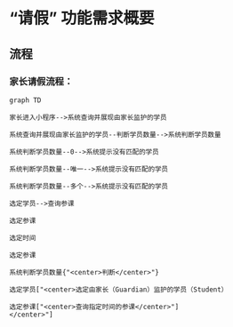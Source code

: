 # “请假” 功能需求概要

## 流程

### 家长请假流程：

```mermaid
graph TD

家长进入小程序-->系统查询并展现由家长监护的学员

系统查询并展现由家长监护的学员--判断学员数量-->系统判断学员数量

系统判断学员数量--0-->系统提示没有匹配的学员

系统判断学员数量--唯一-->系统提示没有匹配的学员

系统判断学员数量--多个-->系统提示没有匹配的学员

选定学员-->查询参课

选定参课

选定时间

选定参课

系统判断学员数量{"<center>判断</center>"}

选定学员["<center>选定由家长（Guardian）监护的学员（Student）

选定参课["<center>查询指定时间的参课</center>"]
</center>"]

```
<!--stackedit_data:
eyJoaXN0b3J5IjpbLTE0MTY2Njg3MjYsMTk2OTU3ODQ2MSwtMj
EwOTQ3MzYzMiw2NTM4NzY2MSwyMzY4NDM0MywyMTAzOTIzMzIy
LDgzMjU1ODQ5NCwtMTMwMDIwOTk1NCw3MzA5OTgxMTZdfQ==
-->
